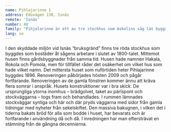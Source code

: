 ```yaml
---
name: Pihlajarinne 1
address: Edövägen 130, Isnäs
remote: 'Isnäs'
number: 48
family: "Pihjalarinne är ett av tre stockhus som Askolins såg lät bygga åt sina arbetstagare under slutet av 1890-talet. I husen bodde stora familjer och även hyresgäster. Landskapet längs Edövägen är nu skyddat. I det mittersta huset har Marjaleena och Yrjö Länsipuro sin andra bostad som de skaffade 2009 och där de nu tillbringar ungefär hälften av sin tid.\nDe gamla stockarna var i ypperligt skick, men ytorna inomhus hade under hundra års tid täckts in av flera lager spännpapp, tapeter och målning. Bit för bit skalades det gamla huset fram – taket av pärlspont kom fram då ett lager papp och ”miljoner nubb” hade avlägsnats. Stockväggarna har här och där lämnats synliga i huset. Ett tjockt lager av brun målning togs bort från golvet, brädorna slipades och oljades. Arbetet krävde flera år och fortsätter än – gamla fönsterbågar att renovera finns det gott om."
lang: se
---
```

I den skyddade miljön vid Isnäs “bruksgränd” finns tre röda stockhus som byggdes som bostäder åt sågens arbetare i slutet av 1800-talet. Mittemot husen finns gårdsbyggnader från samma tid. Husen hade namnen Hakala, Rokola och Pomola, men för tillfället råder det osäkerhet om vilket hus som hade vilket namn.
Det mittersta huset som nuförtiden heter Pihlajarinne byggdes 1896. Renoveringen påbörjades hösten 2009 och pågår fortfarande. Renoveringen av de gamla fönstren kommer ännu att kräva flera somrar i anspråk. Husets konstruktioner var i bra skick. De ursprungliga ytorna inomhus – brädgolvet, taket av pärlspont och stockväggarna – togs fram och behandlades. I rummen lämnades stockväggar synliga och här och där pryds väggarna med sidor från gamla tidningar med nyheter från sekelskiftet. Den massiva bakugnen, i vilken det i tiderna bakats bröd för alla som bodde i huset, har bevarats och är fortfarande i användning då och då. I inredningen har man eftersträvat en stämning från de gångna decennierna.
